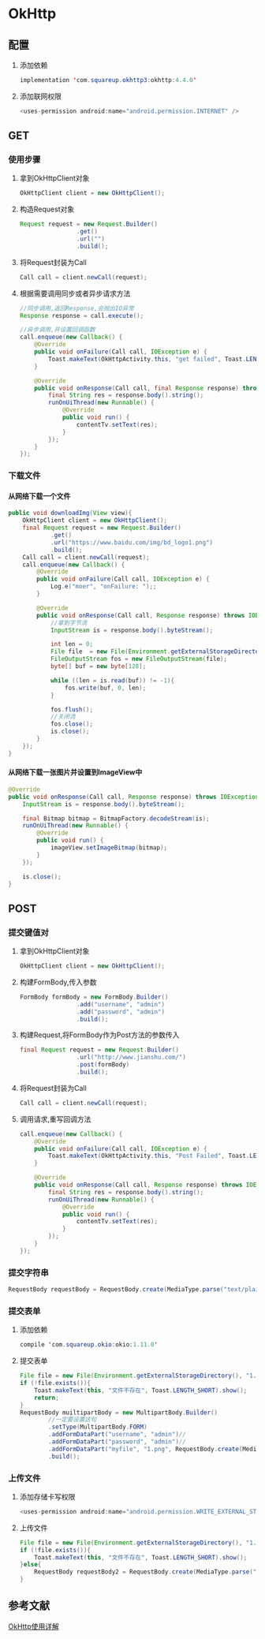 # OkHttp

## 配置

1. 添加依赖

   ```java
   implementation 'com.squareup.okhttp3:okhttp:4.4.0'
   ```

2. 添加联网权限

   ```java
   <uses-permission android:name="android.permission.INTERNET" />
   ```

## GET

### 使用步骤

1. 拿到OkHttpClient对象

   ```java
   OkHttpClient client = new OkHttpClient();
   ```

2. 构造Request对象

   ```java
   Request request = new Request.Builder()
                   .get()
                   .url("")
                   .build();
   ```

3. 将Request封装为Call

   ```java
   Call call = client.newCall(request);
   ```

4. 根据需要调用同步或者异步请求方法

   ```java
   //同步调用,返回Response,会抛出IO异常
   Response response = call.execute();
   
   //异步调用,并设置回调函数
   call.enqueue(new Callback() {
       @Override
       public void onFailure(Call call, IOException e) {
           Toast.makeText(OkHttpActivity.this, "get failed", Toast.LENGTH_SHORT).show();
       }
   
       @Override
       public void onResponse(Call call, final Response response) throws IOException {
           final String res = response.body().string();
           runOnUiThread(new Runnable() {
               @Override
               public void run() {
                   contentTv.setText(res);
               }
           });
       }
   });
   ```

### 下载文件

#### 从网络下载一个文件

```java
public void downloadImg(View view){
    OkHttpClient client = new OkHttpClient();
    final Request request = new Request.Builder()
            .get()
            .url("https://www.baidu.com/img/bd_logo1.png")
            .build();
    Call call = client.newCall(request);
    call.enqueue(new Callback() {
        @Override
        public void onFailure(Call call, IOException e) {
            Log.e("moer", "onFailure: ");;
        }

        @Override
        public void onResponse(Call call, Response response) throws IOException {
            //拿到字节流
            InputStream is = response.body().byteStream();

            int len = 0;
            File file  = new File(Environment.getExternalStorageDirectory(), "n.png");
            FileOutputStream fos = new FileOutputStream(file);
            byte[] buf = new byte[128];

            while ((len = is.read(buf)) != -1){
                fos.write(buf, 0, len);
            }

            fos.flush();
            //关闭流
            fos.close();
            is.close();
        }
    });
}
```

#### 从网络下载一张图片并设置到ImageView中

```java
@Override
public void onResponse(Call call, Response response) throws IOException {
    InputStream is = response.body().byteStream();

    final Bitmap bitmap = BitmapFactory.decodeStream(is);
    runOnUiThread(new Runnable() {
        @Override
        public void run() {
            imageView.setImageBitmap(bitmap);
        }
    });

    is.close();
}
```

## POST

### 提交键值对

1. 拿到OkHttpClient对象

   ```java
   OkHttpClient client = new OkHttpClient();
   ```

2. 构建FormBody,传入参数

   ```java
   FormBody formBody = new FormBody.Builder()
                   .add("username", "admin")
                   .add("password", "admin")
                   .build();
   ```

3. 构建Request,将FormBody作为Post方法的参数传入

   ```java
   final Request request = new Request.Builder()
                   .url("http://www.jianshu.com/")
                   .post(formBody)
                   .build();
   ```

4. 将Request封装为Call

   ```java
   Call call = client.newCall(request);
   ```

5. 调用请求,重写回调方法

   ```java
   call.enqueue(new Callback() {
       @Override
       public void onFailure(Call call, IOException e) {
           Toast.makeText(OkHttpActivity.this, "Post Failed", Toast.LENGTH_SHORT).show();
       }
   
       @Override
       public void onResponse(Call call, Response response) throws IOException {
           final String res = response.body().string();
           runOnUiThread(new Runnable() {
               @Override
               public void run() {
                   contentTv.setText(res);
               }
           });
       }
   });
   ```

### 提交字符串

```java
RequestBody requestBody = RequestBody.create(MediaType.parse("text/plain;charset=utf-8"), "{username:admin;password:admin}");
```

### 提交表单

1. 添加依赖

   ```java
   compile 'com.squareup.okio:okio:1.11.0'
   ```

2. 提交表单

   ```java
   File file = new File(Environment.getExternalStorageDirectory(), "1.png");
   if (!file.exists()){
       Toast.makeText(this, "文件不存在", Toast.LENGTH_SHORT).show();
       return;
   }
   RequestBody muiltipartBody = new MultipartBody.Builder()
           //一定要设置这句
           .setType(MultipartBody.FORM)
           .addFormDataPart("username", "admin")//
           .addFormDataPart("password", "admin")//
           .addFormDataPart("myfile", "1.png", RequestBody.create(MediaType.parse("application/octet-stream"), file))
           .build();
   ```

### 上传文件

1. 添加存储卡写权限

   ```java
   <uses-permission android:name="android.permission.WRITE_EXTERNAL_STORAGE"/>
   ```

2. 上传文件

   ```java
   File file = new File(Environment.getExternalStorageDirectory(), "1.png");
   if (!file.exists()){
       Toast.makeText(this, "文件不存在", Toast.LENGTH_SHORT).show();
   }else{
       RequestBody requestBody2 = RequestBody.create(MediaType.parse("application/octet-stream"), file);
   }
   ```

## 参考文献

[OkHttp使用详解](https://bingjian.blog.csdn.net/article/details/53728818)